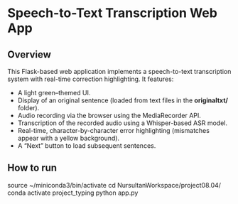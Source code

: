 # Speech-to-Text Transcription Web App

## Overview
This Flask-based web application implements a speech-to-text transcription system with real-time correction highlighting. It features:
- A light green–themed UI.
- Display of an original sentence (loaded from text files in the **originaltxt/** folder).
- Audio recording via the browser using the MediaRecorder API.
- Transcription of the recorded audio using a Whisper-based ASR model.
- Real-time, character-by-character error highlighting (mismatches appear with a yellow background).
- A “Next” button to load subsequent sentences.


## How to run

source ~/miniconda3/bin/activate
cd NursultanWorkspace/project08.04/
conda activate project_typing
python app.py
